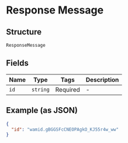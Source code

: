 
# Response Message

## Structure

`ResponseMessage`

## Fields

| Name | Type | Tags | Description |
|  --- | --- | --- | --- |
| `id` | `string` | Required | - |

## Example (as JSON)

```json
{
  "id": "wamid.gBGGSFcCNEOPAgkO_KJ55r4w_ww"
}
```

